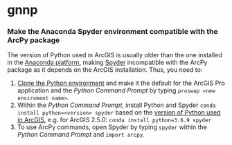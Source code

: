 # gnnp




### Make the Anaconda Spyder environment compatible with the ArcPy package
The version of Python used in ArcGIS is usually older than the one installed in the [Anaconda platform](https://www.anaconda.com/distribution/), making [Spyder](https://www.spyder-ide.org/) incompatible with the ArcPy package as it depends on the ArcGIS installation. Thus, you need to:
1. [Clone the Python environment](https://support.esri.com/en/technical-article/000020560) and make it the default for the ArcGIS Pro application and the *Python Command Prompt* by typing `proswap <new enviroment name>`.
2. Within the *Python Command Prompt*, install Python and Spyder `conda install python=<version> spyder` based on the [version of Python used in ArcGIS](https://support.esri.com/en/technical-article/000013224), e.g. for ArcGIS 2.5.0: `conda install python=3.6.9 spyder`
3. To use ArcPy commands, open Spyder by typing `spyder` within the *Python Command Prompt* and `import arcpy`.
